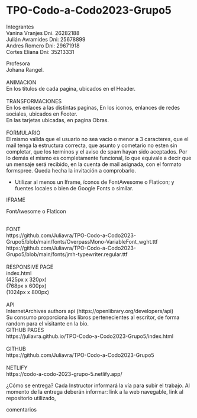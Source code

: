 # TPO-Codo-a-Codo2023-Grupo5

Integrantes <br>
Vanina Vranjes    Dni. 26282188 <br>
Juli&aacute;n Avramides  Dni: 25678899 <br>
Andres Romero     Dni: 29671918 <br>
Cortes Eliana     Dni: 35213331<br>

Profesora<br>
Johana Rangel.<br>
<br>
ANIMACION<br>
En los titulos de cada pagina, ubicados en el Header.<br>
<br>
TRANSFORMACIONES<br>
En los enlaces a las distintas paginas,
En los iconos, enlances de redes sociales, ubicados en Footer.<br>
En las tarjetas ubicadas, en pagina Obras.<br>
<br>
FORMULARIO<br>
El mismo valida que el usuario no sea vacio o menor a 3 caracteres, 
que el mail tenga la estructura correcta,
que asunto y cometario no esten sin completar,
que los terminos y el aviso de spam hayan sido aceptados.
Por lo demás el mismo es completamente funcional, 
lo que equivale a decir que un mensaje será recibido,
en la cuenta de mail asignada, con el formato formspree.
Queda hecha la invitación a comprobarlo.

- Utilizar al menos un Iframe, íconos de FontAwesome o Flaticon; y fuentes locales o
bien de Google Fonts o similar.

IFRAME<br>

FontAwesome o Flaticon

<br>
FONT<br>
https://github.com/Juliavra/TPO-Codo-a-Codo2023-Grupo5/blob/main/fonts/OverpassMono-VariableFont_wght.ttf<br>
https://github.com/Juliavra/TPO-Codo-a-Codo2023-Grupo5/blob/main/fonts/jmh-typewriter.regular.ttf<br>
<br>
RESPONSIVE PAGE<br>
index.html<br>
(425px x 320px) <br>
(768px x 600px) <br>
(1024px x 800px)<br>
<br>
API<br>
InternetArchives authors api (https://openlibrary.org/developers/api)<br>
Su consumo proporciona los libros pertenecientes al escritor, de forma random para el visitante en la bio. <br>
GITHUB PAGES<br>
https://juliavra.github.io/TPO-Codo-a-Codo2023-Grupo5/index.html<br>
<br>
GITHUB<br>
https://github.com/Juliavra/TPO-Codo-a-Codo2023-Grupo5<br>
<br>
NETLIFY<br>
https://codo-a-codo-2023-grupo-5.netlify.app/<br>


¿Cómo se entrega?
Cada Instructor informará la vía para subir el trabajo. Al momento de la entrega deberán
informar: link a la web navegable, link al repositorio utilizado, 


comentarios 
